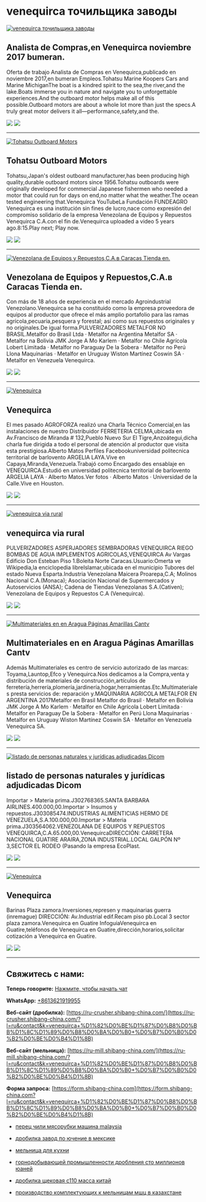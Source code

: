 # venequirca точильщика заводы

<a href="https://swt.shibang-china.com/?n=lxq&l=ru&img&k=venequirca+%D1%82%D0%BE%D1%87%D0%B8%D0%BB%D1%8C%D1%89%D0%B8%D0%BA%D0%B0+%D0%B7%D0%B0%D0%B2%D0%BE%D0%B4%D1%8B" target="_blank">![venequirca точильщика заводы](http://static.shibang-china.com/all-800x300/795.jpg)</a>

## Analista de Compras,en Venequirca noviembre 2017 bumeran.
Oferta de trabajo Analista de Compras en Venequirca,publicado en noviembre 2017,en bumeran Empleos.Tohatsu Marine Koopers Cars and Marine MichiganThe boat is a kindred spirit to the sea,the river,and the lake.Boats immerse you in nature and navigate you to unforgettable experiences.And the outboard motor helps make all of this possible.Outboard motors are about a whole lot more than just the specs.A truly great motor delivers it all—performance,safety,and the.


<a href="https://whatsapp.shibangsoft.com/WhatsApp.php" target="_blank" title="WhatsApp">![](http://static.shibang-china.com/icon/whatsapp.png)</a> <a href="https://swt.shibang-china.com/?n=lxq&l=ru&icon&k=venequirca+%D1%82%D0%BE%D1%87%D0%B8%D0%BB%D1%8C%D1%89%D0%B8%D0%BA%D0%B0+%D0%B7%D0%B0%D0%B2%D0%BE%D0%B4%D1%8B" target="_blank">![](http://static.shibang-china.com/icon/chat-ru.png)</a>

---

<a href="https://swt.shibang-china.com/?n=lxq&l=ru&img&k=venequirca+%D1%82%D0%BE%D1%87%D0%B8%D0%BB%D1%8C%D1%89%D0%B8%D0%BA%D0%B0+%D0%B7%D0%B0%D0%B2%D0%BE%D0%B4%D1%8B" target="_blank">![Tohatsu Outboard Motors](http://static.shibang-china.com/all-800x300/68.jpg)</a>

## Tohatsu Outboard Motors
Tohatsu,Japan's oldest outboard manufacturer,has been producing high quality,durable outboard motors since 1956.Tohatsu outboards were originally developed for commercial Japanese fishermen who needed a motor that could run for days on end,no matter what the weather.The ocean tested engineering that.Venequirca YouTubeLa Fundación FUNDEAGRO Venequirca es una institución sin fines de lucro,nace como expresión del compromiso solidario de la empresa Venezolana de Equipos y Repuestos Venequirca C.A.con el fin de.Venequirca uploaded a video 5 years ago.8:15.Play next; Play now.


<a href="https://whatsapp.shibangsoft.com/WhatsApp.php" target="_blank" title="WhatsApp">![](http://static.shibang-china.com/icon/whatsapp.png)</a> <a href="https://swt.shibang-china.com/?n=lxq&l=ru&icon&k=venequirca+%D1%82%D0%BE%D1%87%D0%B8%D0%BB%D1%8C%D1%89%D0%B8%D0%BA%D0%B0+%D0%B7%D0%B0%D0%B2%D0%BE%D0%B4%D1%8B" target="_blank">![](http://static.shibang-china.com/icon/chat-ru.png)</a>

---

<a href="https://swt.shibang-china.com/?n=lxq&l=ru&img&k=venequirca+%D1%82%D0%BE%D1%87%D0%B8%D0%BB%D1%8C%D1%89%D0%B8%D0%BA%D0%B0+%D0%B7%D0%B0%D0%B2%D0%BE%D0%B4%D1%8B" target="_blank">![Venezolana de Equipos y Repuestos,C.A.в Caracas Tienda en.](http://static.shibang-china.com/all-800x300/824.jpg)</a>

## Venezolana de Equipos y Repuestos,C.A.в Caracas Tienda en.
Con más de 18 años de experiencia en el mercado Agroindustrial Venezolano.Venequirca se ha constituido como la empresa proveedora de equipos al productor que ofrece el más amplio portafolio para las ramas agrícola,pecuaria,pesquera y forestal; así como sus repuestos originales y no originales.De igual forma.PULVERIZADORES METALFOR NO BRASIL.Metalfor do Brasil Ltda · Metalfor na Argentina Metalfor SA · Metalfor na Bolivia JMK Jorge A Mo Karlem · Metalfor no Chile Agrícola Lobert Limitada · Metalfor no Paraguay De la Sobera · Metalfor no Perú Llona Maquinarias · Metalfor en Uruguay Wiston Martínez Coswin SA · Metalfor en Venezuela Venequirca.


<a href="https://whatsapp.shibangsoft.com/WhatsApp.php" target="_blank" title="WhatsApp">![](http://static.shibang-china.com/icon/whatsapp.png)</a> <a href="https://swt.shibang-china.com/?n=lxq&l=ru&icon&k=venequirca+%D1%82%D0%BE%D1%87%D0%B8%D0%BB%D1%8C%D1%89%D0%B8%D0%BA%D0%B0+%D0%B7%D0%B0%D0%B2%D0%BE%D0%B4%D1%8B" target="_blank">![](http://static.shibang-china.com/icon/chat-ru.png)</a>

---

<a href="https://swt.shibang-china.com/?n=lxq&l=ru&img&k=venequirca+%D1%82%D0%BE%D1%87%D0%B8%D0%BB%D1%8C%D1%89%D0%B8%D0%BA%D0%B0+%D0%B7%D0%B0%D0%B2%D0%BE%D0%B4%D1%8B" target="_blank">![Venequirca](http://static.shibang-china.com/all-800x300/1308.jpg)</a>

## Venequirca
El mes pasado AGROFORZA realizó una Charla Técnico Comercial,en las instalaciones de nuestro Distribuidor FERRETERIA CELMA,ubicada en Av.Francisco de Miranda # 132,Pueblo Nuevo Sur El Tigre,Anzoátegui,dicha charla fue dirigida a todo el personal de atención al productor que visita esta prestigiosa.Alberto Matos Perfiles Facebookuniversidad politecnica territorial de barlovento ARGELIA LAYA.Vive en Capaya,Miranda,Venezuela.Trabajó como Encargado des ensablaje en VENEQUIRCA.Estudió en universidad politecnica territorial de barlovento ARGELIA LAYA · Alberto Matos.Ver fotos · Alberto Matos · Universidad de la Calle.Vive en Houston.


<a href="https://whatsapp.shibangsoft.com/WhatsApp.php" target="_blank" title="WhatsApp">![](http://static.shibang-china.com/icon/whatsapp.png)</a> <a href="https://swt.shibang-china.com/?n=lxq&l=ru&icon&k=venequirca+%D1%82%D0%BE%D1%87%D0%B8%D0%BB%D1%8C%D1%89%D0%B8%D0%BA%D0%B0+%D0%B7%D0%B0%D0%B2%D0%BE%D0%B4%D1%8B" target="_blank">![](http://static.shibang-china.com/icon/chat-ru.png)</a>

---

<a href="https://swt.shibang-china.com/?n=lxq&l=ru&img&k=venequirca+%D1%82%D0%BE%D1%87%D0%B8%D0%BB%D1%8C%D1%89%D0%B8%D0%BA%D0%B0+%D0%B7%D0%B0%D0%B2%D0%BE%D0%B4%D1%8B" target="_blank">![venequirca via rural](http://static.shibang-china.com/all-800x300/878.jpg)</a>

## venequirca via rural
PULVERIZADORES ASPERJADORES SEMBRADORAS VENEQUIRCA RIEGO BOMBAS DE AGUA IMPLEMENTOS AGRICOLAS,VENEQUIRCA Av Vargas Edificio Don Esteban Piso 1.Boleita Norte Caracas.Usuario:Omerta ve Wikipedia,la enciclopedia libreIslamar,ubicada en el municipio Tubores del estado Nueva Esparta.Industria Venezolana Maicera Proarepa,C.A; Molinos Nacional C.A.(Monaca); Asociación Nacional de Supermercados y Autoservicios (ANSA); Cadena de Tiendas Venezolanas S.A.(Cativen); Venezolana de Equipos y Repuestos C.A (Venequirca).


<a href="https://whatsapp.shibangsoft.com/WhatsApp.php" target="_blank" title="WhatsApp">![](http://static.shibang-china.com/icon/whatsapp.png)</a> <a href="https://swt.shibang-china.com/?n=lxq&l=ru&icon&k=venequirca+%D1%82%D0%BE%D1%87%D0%B8%D0%BB%D1%8C%D1%89%D0%B8%D0%BA%D0%B0+%D0%B7%D0%B0%D0%B2%D0%BE%D0%B4%D1%8B" target="_blank">![](http://static.shibang-china.com/icon/chat-ru.png)</a>

---

<a href="https://swt.shibang-china.com/?n=lxq&l=ru&img&k=venequirca+%D1%82%D0%BE%D1%87%D0%B8%D0%BB%D1%8C%D1%89%D0%B8%D0%BA%D0%B0+%D0%B7%D0%B0%D0%B2%D0%BE%D0%B4%D1%8B" target="_blank">![Multimateriales en en Aragua Páginas Amarillas Cantv](http://static.shibang-china.com/all-800x300/680.jpg)</a>

## Multimateriales en en Aragua Páginas Amarillas Cantv
Además Multimateriales es centro de servicio autorizado de las marcas: Toyama,Launtop,Efco y Venequirca.Nos dedicamos a la Compra,venta y distribución de materiales de construcción,artículos de ferretería,herrería,plomería,jardinería,hogar,herramientas.Etc.Multimateriales presta servicios de: reparación y.MAQUINARIA AGRICOLA METALFOR EN ARGENTINA 2017Metalfor en Brasil Metalfor do Brasil · Metalfor en Bolivia JMK Jorge A Mo Karlem · Metalfor en Chile Agrícola Lobert Limitada · Metalfor en Paraguay De la Sobera · Metalfor en Perú Llona Maquinarias · Metalfor en Uruguay Wiston Martínez Coswin SA · Metalfor en Venezuela Venequirca SA.


<a href="https://whatsapp.shibangsoft.com/WhatsApp.php" target="_blank" title="WhatsApp">![](http://static.shibang-china.com/icon/whatsapp.png)</a> <a href="https://swt.shibang-china.com/?n=lxq&l=ru&icon&k=venequirca+%D1%82%D0%BE%D1%87%D0%B8%D0%BB%D1%8C%D1%89%D0%B8%D0%BA%D0%B0+%D0%B7%D0%B0%D0%B2%D0%BE%D0%B4%D1%8B" target="_blank">![](http://static.shibang-china.com/icon/chat-ru.png)</a>

---

<a href="https://swt.shibang-china.com/?n=lxq&l=ru&img&k=venequirca+%D1%82%D0%BE%D1%87%D0%B8%D0%BB%D1%8C%D1%89%D0%B8%D0%BA%D0%B0+%D0%B7%D0%B0%D0%B2%D0%BE%D0%B4%D1%8B" target="_blank">![listado de personas naturales y jurídicas adjudicadas Dicom](http://static.shibang-china.com/all-800x300/1193.jpg)</a>

## listado de personas naturales y jurídicas adjudicadas Dicom
Importar > Materia prima.J302768365.SANTA BARBARA AIRLINES.400.000,00.Importar > Insumos y repuestos.J303085474.INDUSTRIAS ALIMENTICIAS HERMO DE VENEZUELA,S.A.100.000,00.Importar > Materia prima.J303564062.VENEZOLANA DE EQUIPOS Y REPUESTOS VENEQUIRCA,C.A.65.000,00.VenequircaDIRECCIÓN: CARRETERA NACIONAL GUATIRE ARAIRA,ZONA INDUSTRIAL.LOCAL GALPÓN Nº 3,SECTOR EL RODEO (Pasando la empresa EcoPlast.


<a href="https://whatsapp.shibangsoft.com/WhatsApp.php" target="_blank" title="WhatsApp">![](http://static.shibang-china.com/icon/whatsapp.png)</a> <a href="https://swt.shibang-china.com/?n=lxq&l=ru&icon&k=venequirca+%D1%82%D0%BE%D1%87%D0%B8%D0%BB%D1%8C%D1%89%D0%B8%D0%BA%D0%B0+%D0%B7%D0%B0%D0%B2%D0%BE%D0%B4%D1%8B" target="_blank">![](http://static.shibang-china.com/icon/chat-ru.png)</a>

---

<a href="https://swt.shibang-china.com/?n=lxq&l=ru&img&k=venequirca+%D1%82%D0%BE%D1%87%D0%B8%D0%BB%D1%8C%D1%89%D0%B8%D0%BA%D0%B0+%D0%B7%D0%B0%D0%B2%D0%BE%D0%B4%D1%8B" target="_blank">![Venequirca](http://static.shibang-china.com/all-800x300/832.jpg)</a>

## Venequirca
Barinas Plaza zamora.Inversiones,represen y maquinarias guerra (inremague) DIRECCIÓN: Av.Industrial edif.Recam piso pb.Local 3 sector plaza zamora.Venequirca en Guatire InfoguiaVenequirca en Guatire,teléfonos de Venequirca en Guatire,dirección,horarios,solicitar cotización a Venequirca en Guatire.


<a href="https://whatsapp.shibangsoft.com/WhatsApp.php" target="_blank" title="WhatsApp">![](http://static.shibang-china.com/icon/whatsapp.png)</a> <a href="https://swt.shibang-china.com/?l=ru&icon&k=venequirca+%D1%82%D0%BE%D1%87%D0%B8%D0%BB%D1%8C%D1%89%D0%B8%D0%BA%D0%B0+%D0%B7%D0%B0%D0%B2%D0%BE%D0%B4%D1%8B" target="_blank">![](http://static.shibang-china.com/icon/chat-ru.png)</a>

---
## Свяжитесь с нами:

**Теперь говорите:** [Нажмите, чтобы начать чат](https://swt.shibang-china.com?l=ru&contact&k=venequirca+%D1%82%D0%BE%D1%87%D0%B8%D0%BB%D1%8C%D1%89%D0%B8%D0%BA%D0%B0+%D0%B7%D0%B0%D0%B2%D0%BE%D0%B4%D1%8B)

**WhatsApp:**  [+8613621919955](https://whatsapp.shibangsoft.com/WhatsApp.php)

**Веб-сайт (дробилка):** [https://ru-crusher.shibang-china.com/](https://ru-crusher.shibang-china.com/?l=ru&contact&k=venequirca+%D1%82%D0%BE%D1%87%D0%B8%D0%BB%D1%8C%D1%89%D0%B8%D0%BA%D0%B0+%D0%B7%D0%B0%D0%B2%D0%BE%D0%B4%D1%8B)

**Веб-сайт (мельница):** [https://ru-mill.shibang-china.com/](https://ru-mill.shibang-china.com/?l=ru&contact&k=venequirca+%D1%82%D0%BE%D1%87%D0%B8%D0%BB%D1%8C%D1%89%D0%B8%D0%BA%D0%B0+%D0%B7%D0%B0%D0%B2%D0%BE%D0%B4%D1%8B)

**Форма запроса:** [https://form.shibang-china.com](https://form.shibang-china.com?l=ru&contact&k=venequirca+%D1%82%D0%BE%D1%87%D0%B8%D0%BB%D1%8C%D1%89%D0%B8%D0%BA%D0%B0+%D0%B7%D0%B0%D0%B2%D0%BE%D0%B4%D1%8B)

* [перец чили мясорубки машина malaysia](../58/%D0%BF%D0%B5%D1%80%D0%B5%D1%86%20%D1%87%D0%B8%D0%BB%D0%B8%20%D0%BC%D1%8F%D1%81%D0%BE%D1%80%D1%83%D0%B1%D0%BA%D0%B8%20%D0%BC%D0%B0%D1%88%D0%B8%D0%BD%D0%B0%20malaysia.md)

* [дробилка завод по ючение в мексике](../51/%D0%B4%D1%80%D0%BE%D0%B1%D0%B8%D0%BB%D0%BA%D0%B0%20%D0%B7%D0%B0%D0%B2%D0%BE%D0%B4%20%D0%BF%D0%BE%20%D1%8E%D1%87%D0%B5%D0%BD%D0%B8%D0%B5%20%D0%B2%20%D0%BC%D0%B5%D0%BA%D1%81%D0%B8%D0%BA%D0%B5.md)

* [мельница для кухни](../53/%D0%BC%D0%B5%D0%BB%D1%8C%D0%BD%D0%B8%D1%86%D0%B0%20%D0%B4%D0%BB%D1%8F%20%D0%BA%D1%83%D1%85%D0%BD%D0%B8.md)

* [горнодобывающей промышленности дробления сто миллионов юаней](../56/%D0%B3%D0%BE%D1%80%D0%BD%D0%BE%D0%B4%D0%BE%D0%B1%D1%8B%D0%B2%D0%B0%D1%8E%D1%89%D0%B5%D0%B9%20%D0%BF%D1%80%D0%BE%D0%BC%D1%8B%D1%88%D0%BB%D0%B5%D0%BD%D0%BD%D0%BE%D1%81%D1%82%D0%B8%20%D0%B4%D1%80%D0%BE%D0%B1%D0%BB%D0%B5%D0%BD%D0%B8%D1%8F%20%D1%81%D1%82%D0%BE%20%D0%BC%D0%B8%D0%BB%D0%BB%D0%B8%D0%BE%D0%BD%D0%BE%D0%B2%20%D1%8E%D0%B0%D0%BD%D0%B5%D0%B9.md)

* [дробилка щековая с110 масса китай](../56/%D0%B4%D1%80%D0%BE%D0%B1%D0%B8%D0%BB%D0%BA%D0%B0%20%D1%89%D0%B5%D0%BA%D0%BE%D0%B2%D0%B0%D1%8F%20%D1%81110%20%D0%BC%D0%B0%D1%81%D1%81%D0%B0%20%D0%BA%D0%B8%D1%82%D0%B0%D0%B9.md)

* [производство комплектующих к мельницам мшц в казахстане](../56/%D0%BF%D1%80%D0%BE%D0%B8%D0%B7%D0%B2%D0%BE%D0%B4%D1%81%D1%82%D0%B2%D0%BE%20%D0%BA%D0%BE%D0%BC%D0%BF%D0%BB%D0%B5%D0%BA%D1%82%D1%83%D1%8E%D1%89%D0%B8%D1%85%20%D0%BA%20%D0%BC%D0%B5%D0%BB%D1%8C%D0%BD%D0%B8%D1%86%D0%B0%D0%BC%20%D0%BC%D1%88%D1%86%20%D0%B2%20%D0%BA%D0%B0%D0%B7%D0%B0%D1%85%D1%81%D1%82%D0%B0%D0%BD%D0%B5.md)